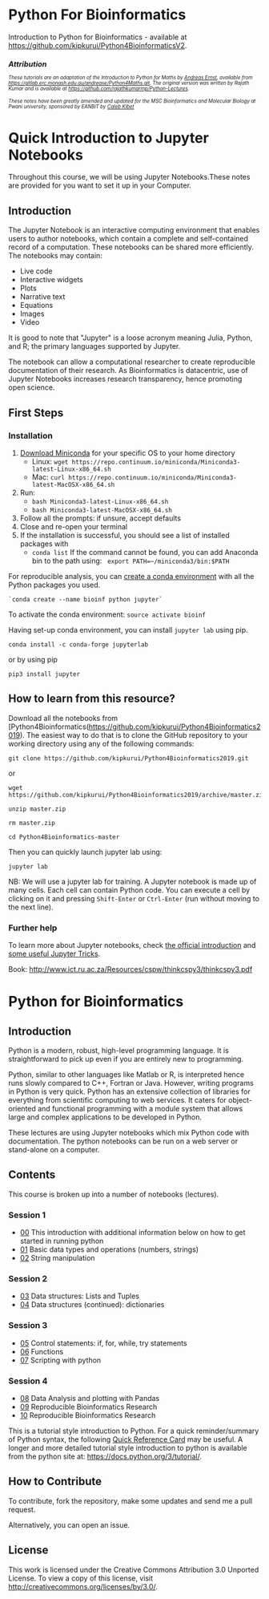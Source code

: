 # Python For Bioinformatics

Introduction to Python for Bioinformatics - available at https://github.com/kipkurui/Python4BioinformaticsV2.

<small><small><i>

## Attribution
These tutorials are an adaptation of the Introduction to Python for Maths by [Andreas Ernst](http://users.monash.edu.au/~andreas), available from https://gitlab.erc.monash.edu.au/andrease/Python4Maths.git. The original version was written by Rajath Kumar and is available at https://github.com/rajathkumarmp/Python-Lectures.

These notes have been greatly amended and updated for the MSC Bioinformatics and Molecular Biology at Pwani university, sponsored by EANBiT by [Caleb Kibet](https://twitter.com/calkibet)
</small></small></i>

# Quick Introduction to Jupyter Notebooks

Throughout this course, we will be using Jupyter Notebooks.These notes are provided for you want to set it up in your Computer. 

## Introduction
The Jupyter Notebook is an interactive computing environment that enables users to author notebooks, which contain a complete and self-contained record of a computation. These notebooks can be shared more efficiently. The notebooks may contain:
* Live code
* Interactive widgets
* Plots
* Narrative text
* Equations
* Images
* Video

It is good to note that "Jupyter" is a loose acronym meaning Julia, Python, and R; the primary languages supported by Jupyter. 

The notebook can allow a computational researcher to create reproducible documentation of their research. As Bioinformatics is datacentric, use of Jupyter Notebooks increases research transparency, hence promoting open science. 

## First Steps

### Installation

1. [Download Miniconda](https://www.anaconda.com/download/) for your specific OS to your home directory
    - Linux: `wget https://repo.continuum.io/miniconda/Miniconda3-latest-Linux-x86_64.sh`
    - Mac: `curl https://repo.continuum.io/miniconda/Miniconda3-latest-MacOSX-x86_64.sh`
2. Run:
    - `bash Miniconda3-latest-Linux-x86_64.sh`
    - `bash Miniconda3-latest-MacOSX-x86_64.sh`
3. Follow all the prompts: if unsure, accept defaults
4. Close and re-open your terminal
5. If the installation is successful, you should see a list of installed packages with
    - `conda list`
If the command cannot be found, you can add Anaconda bin to the path using:
    ` export PATH=~/miniconda3/bin:$PATH`

For reproducible analysis, you can [create a conda environment](https://conda.io/docs/user-guide/tasks/manage-environments.html) with all the Python packages you used.

    `conda create --name bioinf python jupyter`
    
To activate the conda environment:
    `source activate bioinf`

Having set-up conda environment, you can install `jupyter lab` using pip. 

`conda install -c conda-forge jupyterlab`

or by using pip

`pip3 install jupyter`

## How to learn from this resource?

Download all the notebooks from [Python4Bioinformatics(https://github.com/kipkurui/Python4Bioinformatics2019). The easiest way to do that is to clone the GitHub repository to your working directory using any of the following commands:

    git clone https://github.com/kipkurui/Python4Bioinformatics2019.git

or

    wget https://github.com/kipkurui/Python4Bioinformatics2019/archive/master.zip
    
    unzip master.zip
    
    rm master.zip
    
    cd Python4Bioinformatics-master
    
Then you can quickly launch jupyter lab using:

`jupyter lab`

NB: We will use a jupyter lab for training. 
A Jupyter notebook is made up of many cells. Each cell can contain Python code. You can execute a cell by clicking on it and pressing `Shift-Enter` or `Ctrl-Enter` (run without moving to the next line). 


### Further help

To learn more about Jupyter notebooks, check [the official introduction](http://nbviewer.jupyter.org/github/jupyter/notebook/blob/master/docs/source/examples/Notebook/Notebook%20Basics.ipynb) and [some useful Jupyter Tricks](https://www.dataquest.io/blog/jupyter-notebook-tips-tricks-shortcuts/). 

Book: http://www.ict.ru.ac.za/Resources/cspw/thinkcspy3/thinkcspy3.pdf

# Python for Bioinformatics

## Introduction

Python is a modern, robust, high-level programming language. It is straightforward to pick up even if you are entirely new to programming. 

Python, similar to other languages like Matlab or R, is interpreted hence runs slowly compared to C++, Fortran or Java. However, writing programs in Python is very quick. Python has an extensive collection of libraries for everything from scientific computing to web services. It caters for object-oriented and functional programming with a module system that allows large and complex applications to be developed in Python. 

These lectures are using Jupyter notebooks which mix Python code with documentation. The python notebooks can be run on a web server or stand-alone on a computer.


## Contents

This course is broken up into a number of notebooks (lectures).
### Session 1
* [00](Notebooks/00.ipynb) This introduction with additional information below on how to get started in running python
* [01](Notebooks/01.ipynb) Basic data types and operations (numbers, strings) 
* [02](Notebooks/02.ipynb) String manipulation 

### Session 2
* [03](Notebooks/03.ipynb) Data structures: Lists and Tuples
* [04](Notebooks/04.ipynb) Data structures (continued): dictionaries

### Session 3
* [05](Notebooks/05.ipynb) Control statements: if, for, while, try statements
* [06](Notebooks/06.ipynb) Functions
* [07](Notebooks/07.ipynb) Scripting with python

### Session 4
* [08](Notebooks/08.ipynb) Data Analysis and plotting with Pandas
* [09](Notebooks/09.ipynb) Reproducible Bioinformatics Research
* [10](Notebooks/10.ipynb) Reproducible Bioinformatics Research

This is a tutorial style introduction to Python. For a quick reminder/summary of Python syntax, the following [Quick Reference Card](http://www.cs.put.poznan.pl/csobaniec/software/python/py-qrc.html) may be useful. A longer and more detailed tutorial style introduction to python is available from the python site at: https://docs.python.org/3/tutorial/.



    

## How to Contribute

To contribute, fork the repository, make some updates and send me a pull request. 

Alternatively, you can open an issue. 

## License
This work is licensed under the Creative Commons Attribution 3.0 Unported License. To view a copy of this license, visit http://creativecommons.org/licenses/by/3.0/.

